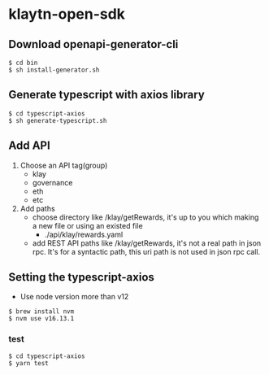 # klaytn-open-sdk

## Download openapi-generator-cli
```shell
$ cd bin
$ sh install-generator.sh
```

## Generate typescript with axios library 
```shell
$ cd typescript-axios
$ sh generate-typescript.sh
```

## Add API
1. Choose an API tag(group)
    - klay
    - governance
    - eth
    - etc 
1. Add paths
    - choose directory like /klay/getRewards, it's up to you which making a new file or using an existed file
      - ./api/klay/rewards.yaml
    - add REST API paths like /klay/getRewards, it's not a real path in json rpc. It's for a syntactic path, this uri path is not used in json rpc call.

## Setting the typescript-axios
- Use node version more than v12
```shell
$ brew install nvm
$ nvm use v16.13.1
```

### test
```shell
$ cd typescript-axios
$ yarn test
```
